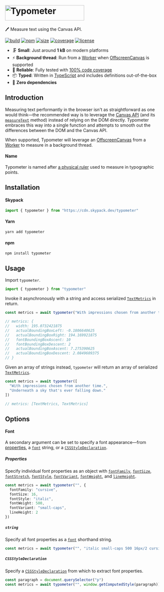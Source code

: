 # <img src="https://raw.githubusercontent.com/marcbouchenoire/typometer/main/.github/logo.svg" width="259" height="50" alt="Typometer" />

🖊️ Measure text using the Canvas API.

[![build](https://img.shields.io/github/workflow/status/marcbouchenoire/typometer/CI?color=%230cd)](https://github.com/marcbouchenoire/typometer/actions/workflows/ci.yml)
[![npm](https://img.shields.io/npm/v/typometer?color=%230cd)](https://www.npmjs.com/package/typometer)
[![size](https://img.shields.io/bundlephobia/minzip/typometer?label=size&color=%230cd)](https://bundlephobia.com/package/typometer)
[![coverage](https://img.shields.io/codecov/c/github/marcbouchenoire/typometer?color=%230cd)](https://codecov.io/gh/marcbouchenoire/typometer)
[![license](https://img.shields.io/github/license/marcbouchenoire/typometer?color=%230cd)](https://github.com/marcbouchenoire/typometer/blob/main/LICENSE)

- 🗜️ **Small**: Just around **1 kB** on modern platforms
- ⚡️ **Background thread**: Run from a [Worker](https://developer.mozilla.org/en-US/docs/Web/API/Worker/Worker) when [OffscreenCanvas](https://developer.mozilla.org/en-US/docs/Web/API/OffscreenCanvas) is supported
- 🧪 **Reliable**: Fully tested with [100% code coverage](https://codecov.io/gh/marcbouchenoire/typometer)
- 📦 **Typed**: Written in [TypeScript](https://www.typescriptlang.org/) and includes definitions out-of-the-box
- 💨 **Zero dependencies**

## Introduction

Measuring text performantly in the browser isn't as straightforward as one would think—the recommended way is to leverage the [Canvas API](https://developer.mozilla.org/en-US/docs/Web/API/Canvas_API) (and its [`measureText`](https://developer.mozilla.org/en-US/docs/Web/API/CanvasRenderingContext2D/measureText) method) instead of relying on the DOM directly. Typometer embraces this way into a single function and attempts to smooth out the differences between the DOM and the Canvas API.

When supported, Typometer will leverage an [OffscreenCanvas](https://developer.mozilla.org/en-US/docs/Web/API/OffscreenCanvas) from a [Worker](https://developer.mozilla.org/en-US/docs/Web/API/Worker/Worker) to measure in a background thread.

#### Name

Typometer is named after [a physical ruler](https://en.wikipedia.org/wiki/Typometer) used to measure in typographic points.

## Installation

#### Skypack

```javascript
import { typometer } from "https://cdn.skypack.dev/typometer"
```

#### Yarn

```bash
yarn add typometer
```

#### npm

```bash
npm install typometer
```

## Usage

Import `typometer`.

```typescript
import { typometer } from "typometer"
```

Invoke it asynchronously with a string and access serialized [`TextMetrics`](https://developer.mozilla.org/en-US/docs/Web/API/TextMetrics) in return.

```typescript
const metrics = await typometer("With impressions chosen from another time.")

// metrics: {
//   width: 195.0732421875
//   actualBoundingBoxLeft: -0.1806640625
//   actualBoundingBoxRight: 194.169921875
//   fontBoundingBoxAscent: 10
//   fontBoundingBoxDescent: 2
//   actualBoundingBoxAscent: 7.275390625
//   actualBoundingBoxDescent: 2.0849609375
// }
```

Given an array of strings instead, `typometer` will return an array of serialized [`TextMetrics`](https://developer.mozilla.org/en-US/docs/Web/API/TextMetrics).

```typescript
const metrics = await typometer([
  "With impressions chosen from another time.",
  "Underneath a sky that's ever falling down."
])

// metrics: [TextMetrics, TextMetrics]
```

## Options

#### Font

A secondary argument can be set to specify a font appearance—from [properties](#properties), a [`font`](#string) string, or a [`CSSStyleDeclaration`](#CSSStyleDeclaration).

##### Properties

Specify individual font properties as an object with [`fontFamily`](https://developer.mozilla.org/en-US/docs/Web/CSS/font-family), [`fontSize`](https://developer.mozilla.org/en-US/docs/Web/CSS/font-size), [`fontStretch`](https://developer.mozilla.org/en-US/docs/Web/CSS/font-stretch), [`fontStyle`](https://developer.mozilla.org/en-US/docs/Web/CSS/font-style), [`fontVariant`](https://developer.mozilla.org/en-US/docs/Web/CSS/font-variant), [`fontWeight`](https://developer.mozilla.org/en-US/docs/Web/CSS/font-weight), and [`lineHeight`](https://developer.mozilla.org/en-US/docs/Web/CSS/line-height).

```typescript
const metrics = await typometer("", {
  fontFamily: "cursive",
  fontSize: 16,
  fontStyle: "italic",
  fontWeight: 500,
  fontVariant: "small-caps",
  lineHeight: 2
})
```

##### `string`

Specify all font properties as a [`font`](https://developer.mozilla.org/en-US/docs/Web/CSS/font) shorthand string.

```typescript
const metrics = await typometer("", "italic small-caps 500 16px/2 cursive")
```

##### `CSSStyleDeclaration`

Specify a [`CSSStyleDeclaration`](https://developer.mozilla.org/en-US/docs/Web/API/CSSStyleDeclaration) from which to extract font properties.

```typescript
const paragraph = document.querySelector("p")
const metrics = await typometer("", window.getComputedStyle(paragraph))
```
